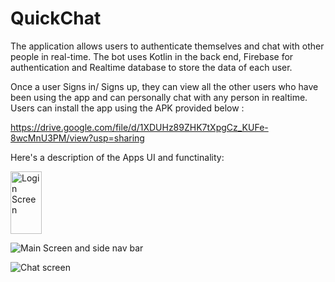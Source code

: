 # QuickChat

The application allows users to authenticate themselves and chat with other people in real-time. The bot uses Kotlin in the back end, Firebase
for authentication and Realtime database to store the data of each user.

Once a user Signs in/ Signs up, they can view all the other users who have been using the app and can personally chat with any person in
realtime. Users can install the app using the APK provided below : 

https://drive.google.com/file/d/1XDUHz89ZHK7tXpgCz_KUFe-8wcMnU3PM/view?usp=sharing

Here's a description of the Apps UI and functinality:

<img src="[image_url](https://github.com/5hrivathsa/QuickChat/assets/106436631/72f8cd95-9784-40aa-abc3-8cb86da3c6f1)" width="50" height="100" alt="Login Screen">

![Main Screen and side nav bar](https://github.com/5hrivathsa/QuickChat/assets/106436631/cb617ebf-077d-4022-bd10-ddf29bf1c31e)

![Chat screen](https://github.com/5hrivathsa/QuickChat/assets/106436631/e78e6411-ec2e-42b6-9fd7-ddcc3f1729cd)
